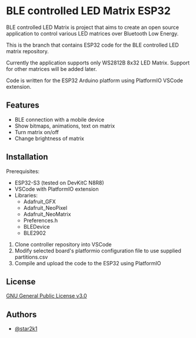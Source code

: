 
# BLE controlled LED Matrix ESP32

BLE controlled LED Matrix is project that aims to create an open source application to control various LED matrices over Bluetooth Low Energy. 

This is the branch that contains ESP32 code for the BLE controlled LED matrix repository.

Currently the application supports only WS2812B 8x32 LED Matrix. Support for other matrices will be added later.

Code is written for the ESP32 Arduino platform using PlatformIO VSCode extension.




## Features

- BLE connection with a mobile device
- Show bitmaps, animations, text on matrix
- Turn matrix on/off
- Change brightness of matrix


## Installation

Prerequisites: 
- ESP32-S3 (tested on DevKitC N8R8)
- VSCode with PlatformIO extension
- Libraries:
    - Adafruit_GFX
    - Adafruit_NeoPixel
    - Adafruit_NeoMatrix
    - Preferences.h
    - BLEDevice
    - BLE2902

1. Clone controller repository into VSCode
2. Modify selected board's platformio configuration file to use supplied partitions.csv
3. Compile and upload the code to the ESP32 using PlatformIO
    
## License

[GNU General Public License v3.0](https://choosealicense.com/licenses/gpl-3.0/)


## Authors

- [@star2k1](https://www.github.com/star2k1)

